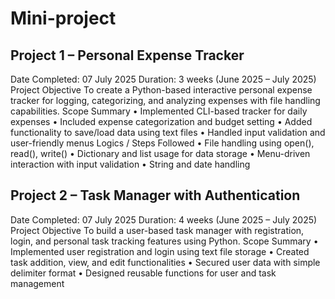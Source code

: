 # Mini-project
## Project 1 – Personal Expense Tracker
Date Completed: 07 July 2025
Duration: 3 weeks (June 2025 – July 2025)
Project Objective
To create a Python-based interactive personal expense tracker for logging, categorizing, and analyzing expenses with file handling capabilities.
Scope Summary
• Implemented CLI-based tracker for daily expenses
• Included expense categorization and budget setting
• Added functionality to save/load data using text files
• Handled input validation and user-friendly menus
 Logics / Steps Followed
• File handling using open(), read(), write()
• Dictionary and list usage for data storage
• Menu-driven interaction with input validation
• String and date handling

## Project 2 – Task Manager with Authentication
Date Completed: 07 July 2025
Duration: 4 weeks (June 2025 – July 2025)
Project Objective
To build a user-based task manager with registration, login, and personal task tracking features using Python.
Scope Summary
• Implemented user registration and login using text file storage
• Created task addition, view, and edit functionalities
• Secured user data with simple delimiter format
• Designed reusable functions for user and task management
